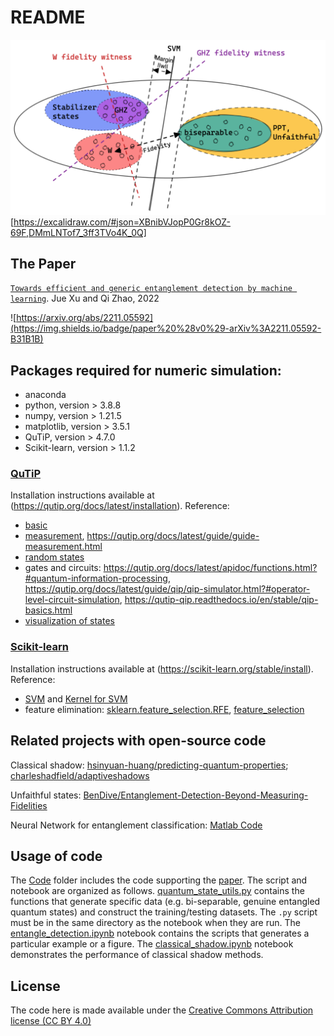 # README
![Figure](schematic.png)
[https://excalidraw.com/#json=XBnibVJopP0Gr8kOZ-69F,DMmLNTof7_3ff3TVo4K_0Q]
<!-- [Figure](https://excalidraw.com/#json=XBnibVJopP0Gr8kOZ-69F,DMmLNTof7_3ff3TVo4K_0Q) -->

## The Paper
<!-- Entanglement-Witness-by-Quantum -->

[`Towards efficient and generic entanglement detection by machine learning`](http://arxiv.org/abs/2211.05592).
Jue Xu and Qi Zhao, 2022

![https://arxiv.org/abs/2211.05592](https://img.shields.io/badge/paper%20%28v0%29-arXiv%3A2211.05592-B31B1B)
<!-- Copyright by Jue Xu (juexu@cs.umd.edu) -->
<!-- [arXiv: 2211.05592](http://arxiv.org/abs/2211.05592). -->
<!-- Entanglement Detection Beyond Measuring Fidelities
M. Weilenmann, B. Dive, D. Trillo, E. A. Aguilar and M. Navascués 
20th December 2019Entanglement Detection Beyond Measuring Fidelities -->


<!-- ####################### INSTALLATION ########################## -->
<!-- ## Installation

The contents of the package do not need any installation beyond the packages required below. -->
<!-- The package can simply be downloaded and run directly.  -->
<!-- Note that the `quantum_state_utils.py` module must be in the same directory as the notebook `Entangle.ipynb` when they are run. -->

## Packages required for numeric simulation: 
- anaconda
- python, version > 3.8.8
- numpy, version > 1.21.5
- matplotlib, version > 3.5.1 
- QuTiP, version > 4.7.0
- Scikit-learn, version > 1.1.2

### [QuTiP](https://qutip.org/)
Installation instructions available at (https://qutip.org/docs/latest/installation).
Reference:
- [basic](https://qutip.org/docs/latest/guide/guide-basics.html)
- [measurement](https://qutip.org/docs/latest/apidoc/functions.html#measurement), https://qutip.org/docs/latest/guide/guide-measurement.html
- [random states](https://qutip.org/docs/latest/apidoc/functions.html#module-qutip.random_objects)
- gates and circuits: https://qutip.org/docs/latest/apidoc/functions.html?#quantum-information-processing, https://qutip.org/docs/latest/guide/qip/qip-simulator.html?#operator-level-circuit-simulation, https://qutip-qip.readthedocs.io/en/stable/qip-basics.html
- [visualization of states](https://qutip.org/docs/latest/apidoc/functions.html?#qutip.visualization.matrix_histogram)

### [Scikit-learn](https://scikit-learn.org/stable/)
Installation instructions available at (https://scikit-learn.org/stable/install).
Reference:

- [SVM](https://scikit-learn.org/stable/modules/svm.html?#support-vector-machines)
and [Kernel for SVM](https://scikit-learn.org/stable/modules/svm.html?#kernel-functions)
- feature elimination: [sklearn.feature_selection.RFE](https://scikit-learn.org/stable/modules/generated/sklearn.feature_selection.RFE.html), [feature_selection](https://scikit-learn.org/stable/auto_examples/feature_selection/plot_rfe_digits.html#sphx-glr-auto-examples-feature-selection-plot-rfe-digits-py)

<!-- #### Recursive feature elimination 
https://stackoverflow.com/questions/71040368/feature-selection-not-working-in-svr-with-rbf-kernel-for-n-features-to-select
https://towardsdatascience.com/powerful-feature-selection-with-recursive-feature-elimination-rfe-of-sklearn-23efb2cdb54e
https://stackoverflow.com/questions/41592661/determining-the-most-contributing-features-for-svm-classifier-in-sklearn -->

## Related projects with open-source code
Classical shadow: [hsinyuan-huang/predicting-quantum-properties](https://github.com/hsinyuan-huang/predicting-quantum-properties); [charleshadfield/adaptiveshadows](https://github.com/charleshadfield/adaptiveshadows)

Unfaithful states: [BenDive/Entanglement-Detection-Beyond-Measuring-Fidelities](https://github.com/BenDive/Entanglement-Detection-Beyond-Measuring-Fidelities)

Neural Network for entanglement classification: [Matlab Code](https://figshare.com/articles/dataset/Codes_and_data_set_of_Transforming_Bell_s_Inequalities_into_State_Classifiers_with_Machine_Learning_/6231662)

<!-- ######################### USAGE ############################# -->

## Usage of code

The [Code](https://github.com/Jue-Xu/Entanglement-Witness/tree/main/Code) folder includes the code supporting the [paper](https://github.com/Jue-Xu/Entanglement-Witness/blob/main/ew.pdf).
The script and notebook are organized as follows. 
[quantum_state_utils.py](https://github.com/Jue-Xu/Entanglement-Witness/blob/main/Code/quantum_state_utils.py) contains the functions that generate specific data (e.g. bi-separable, genuine entangled quantum states) and construct the training/testing datasets. 
The `.py` script must be in the same directory as the notebook when they are run.
The [entangle_detection.ipynb](https://github.com/Jue-Xu/Entanglement-Witness/blob/main/Code/entangle_detection.ipynb) notebook contains the scripts that generates a particular example or a figure.
The [classical_shadow.ipynb](https://github.com/Jue-Xu/Entanglement-Witness/blob/main/Code/classical_shadow.ipynb) notebook demonstrates the performance of classical shadow methods.
<!-- Each of the other files have the scripts that correspond to
a particular example, figure, or table in the manuscript, and can be run independently. -->


<!-- ########################## LICENSE ############################ -->
## License

The code here is made available under the [Creative Commons Attribution license (CC BY 4.0)](https://creativecommons.org/licenses/by/4.0/)